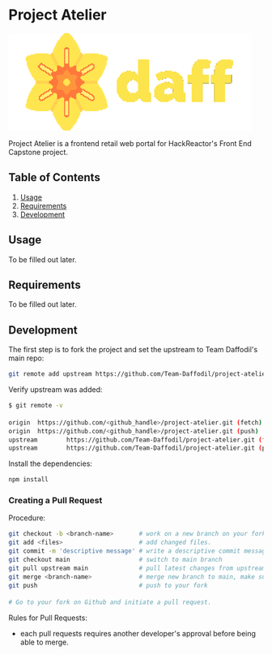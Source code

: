 # Project Atelier

![Project Atelier logo](docs/daff_logo_with_icon.svg "Project Atelier")

Project Atelier is a frontend retail web portal for HackReactor's Front End Capstone project.

## Table of Contents

1. [Usage](#usage)
1. [Requirements](#requirements)
1. [Development](#development)

## Usage

To be filled out later.

## Requirements

To be filled out later.

## Development

The first step is to fork the project and set the upstream to Team Daffodil's main repo:

```bash
git remote add upstream https://github.com/Team-Daffodil/project-atelier.git
```

Verify upstream was added:

```bash
$ git remote -v

origin  https://github.com/<github_handle>/project-atelier.git (fetch)
origin  https://github.com/<github_handle>/project-atelier.git (push)
upstream        https://github.com/Team-Daffodil/project-atelier.git (fetch)
upstream        https://github.com/Team-Daffodil/project-atelier.git (push)
```

Install the dependencies:

```bash
npm install
```

### Creating a Pull Request

Procedure:

```bash
git checkout -b <branch-name>       # work on a new branch on your fork.
git add <files>                     # add changed files.
git commit -m 'descriptive message' # write a descriptive commit message.
git checkout main                   # switch to main branch
git pull upstream main              # pull latest changes from upstream before committing.
git merge <branch-name>             # merge new branch to main, make sure to resolve any merge conflicts before pushing.
git push                            # push to your fork

# Go to your fork on Github and initiate a pull request.
```

Rules for Pull Requests:

- each pull requests requires another developer's approval before being able to merge.